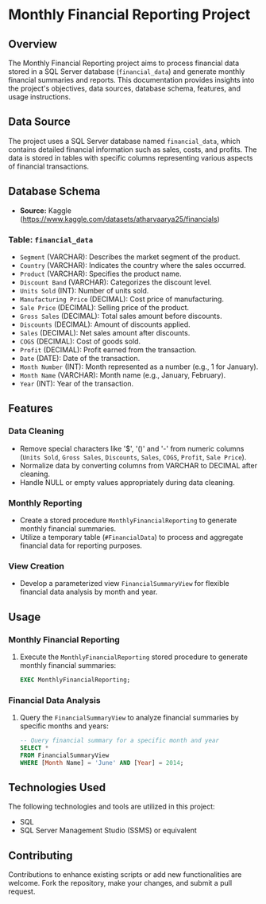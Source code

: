 # Monthly Financial Reporting Project

## Overview

The Monthly Financial Reporting project aims to process financial data stored in a SQL Server database (`financial_data`) and generate monthly financial summaries and reports. This documentation provides insights into the project's objectives, data sources, database schema, features, and usage instructions.

## Data Source

The project uses a SQL Server database named `financial_data`, which contains detailed financial information such as sales, costs, and profits. The data is stored in tables with specific columns representing various aspects of financial transactions.

## Database Schema
- **Source:** Kaggle (https://www.kaggle.com/datasets/atharvaarya25/financials)
### Table: `financial_data`

- `Segment` (VARCHAR): Describes the market segment of the product.
- `Country` (VARCHAR): Indicates the country where the sales occurred.
- `Product` (VARCHAR): Specifies the product name.
- `Discount Band` (VARCHAR): Categorizes the discount level.
- `Units Sold` (INT): Number of units sold.
- `Manufacturing Price` (DECIMAL): Cost price of manufacturing.
- `Sale Price` (DECIMAL): Selling price of the product.
- `Gross Sales` (DECIMAL): Total sales amount before discounts.
- `Discounts` (DECIMAL): Amount of discounts applied.
- `Sales` (DECIMAL): Net sales amount after discounts.
- `COGS` (DECIMAL): Cost of goods sold.
- `Profit` (DECIMAL): Profit earned from the transaction.
- `Date` (DATE): Date of the transaction.
- `Month Number` (INT): Month represented as a number (e.g., 1 for January).
- `Month Name` (VARCHAR): Month name (e.g., January, February).
- `Year` (INT): Year of the transaction.

## Features

### Data Cleaning

- Remove special characters like '$', '()' and '-' from numeric columns (`Units Sold`, `Gross Sales`, `Discounts`, `Sales`, `COGS`, `Profit`, `Sale Price`).
- Normalize data by converting columns from VARCHAR to DECIMAL after cleaning.
- Handle NULL or empty values appropriately during data cleaning.

### Monthly Reporting

- Create a stored procedure `MonthlyFinancialReporting` to generate monthly financial summaries.
- Utilize a temporary table (`#FinancialData`) to process and aggregate financial data for reporting purposes.

### View Creation

- Develop a parameterized view `FinancialSummaryView` for flexible financial data analysis by month and year.

## Usage

### Monthly Financial Reporting

1. Execute the `MonthlyFinancialReporting` stored procedure to generate monthly financial summaries:

    ```sql
    EXEC MonthlyFinancialReporting;
    ```

### Financial Data Analysis

1. Query the `FinancialSummaryView` to analyze financial summaries by specific months and years:

    ```sql
    -- Query financial summary for a specific month and year
    SELECT *
    FROM FinancialSummaryView
    WHERE [Month Name] = 'June' AND [Year] = 2014;
    ```
## Technologies Used

The following technologies and tools are utilized in this project:
- SQL
- SQL Server Management Studio (SSMS) or equivalent

## Contributing

Contributions to enhance existing scripts or add new functionalities are welcome. Fork the repository, make your changes, and submit a pull request.
